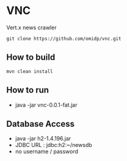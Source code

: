 # VNC

Vert.x news crawler 

```
git clone https://github.com/omidp/vnc.git
```

## How to build

```
mvn clean install
```

## How to run

* java -jar vnc-0.0.1-fat.jar

## Database Access

* java -jar h2-1.4.196.jar
* JDBC URL : jdbc:h2:~/newsdb
* no username / password




